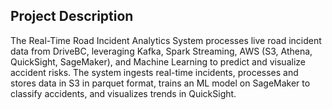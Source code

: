 ## Project Description

The Real-Time Road Incident Analytics System processes live road incident data from DriveBC, leveraging Kafka, Spark Streaming, AWS (S3, Athena, QuickSight, SageMaker), and Machine Learning to predict and visualize accident risks. The system ingests real-time incidents, processes and stores data in S3 in parquet format, trains an ML model on SageMaker to classify accidents, and visualizes trends in QuickSight.
